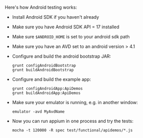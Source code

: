 Here's how Android testing works:

* Install Android SDK if you haven't already
* Make sure you have Android SDK API = 17 installed
* Make sure `$ANDROID_HOME` is set to your android sdk path
* Make sure you have an AVD set to an android version &gt; 4.1
* Configure and build the android bootstrap JAR:

    ```
    grunt configAndroidBootstrap
    grunt buildAndroidBootstrap
    ```

* Configure and build the example app:

    ```
    grunt configAndroidApp:ApiDemos
    grunt buildAndroidApp:ApiDemos
    ```

* Make sure your emulator is running, e.g. in another window:

    ```
    emulator -avd MyAvdName
    ```

* Now you can run appium in one process and try the tests:

    ```
    mocha -t 120000 -R spec test/functional/apidemos/*.js
    ```
